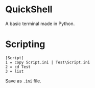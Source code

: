 # QuickShell
A basic terminal made in Python.

# Scripting
```
[Script]
1 = copy Script.ini | Test\Script.ini
2 = cd Test
3 = list
```
Save as `.ini` file.
